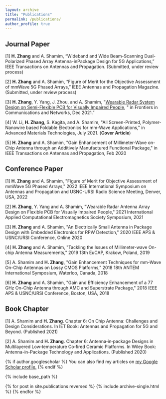 ```yaml
---
layout: archive
title: "Publications"
permalink: /publications/
author_profile: true
---
```


## Journal Paper

[1] **H. Zhang** and A. Shamim, “Wideband and Wide Beam-Scanning Dual-Polarized Phased Array Antenna-inPackage Design for 5G Applications,” IEEE Transactions on Antennas and Propagation. (Submitted, under review process)

[2] **H. Zhang** and A. Shamim, “Figure of Merit for the Objective Assessment of mmWave 5G Phased Arrays,” IEEE Antennas and Propagation Magazine. (Submitted, under review process)

[3] **H. Zhang**, Y. Yang, J. Zhou, and A. Shamim, "[Wearable Radar System Design on Semi-Flexible PCB for Visually Impaired People](https://www.frontiersin.org/articles/10.3389/frcmn.2021.768794/full), " in Frontiers in Communications and Networks, Dec 2021.”

[4] W. Li, **H. Zhang**, S. Kagita, and A. Shamim, "All Screen-Printed, Polymer-Nanowire based Foldable Electronics for mm-Wave Applications," in Advanced Materials Technologies, July 2021. (**Cover Article**)

[5] **H. Zhang** and A. Shamim, "Gain Enhancement of Millimeter-Wave on-Chip Antenna through an Additively Manufactured Functional Package," in IEEE Transactions on Antennas and Propagation, Feb 2020

## Conference Paper

[1] **H. Zhang** and A. Shamim, "Figure of Merit for Objective Assessment of mmWave 5G Phased Arrays," 2022 IEEE International Symposium on Antennas and Propagation and USNC-URSI Radio Science Meeting, Denver, USA, 2022

[2] **H. Zhang**, Y. Yang and A. Shamim, "Wearable Radar Antenna Array Design on Flexible PCB for Visually Impaired People," 2021 International Applied Computational Electromagnetics Society Symposium, 2021

[3] **H. Zhang** and A. Shamim, "An Electrically Small Antenna in Package Design with Embedded Electronics for RPW Detection," 2020 IEEE APS & USNC/URSI Conference, Online 2020

[4] **H. Zhang** and A. Shamim, "Tackling the Issues of Millimeter-wave On-chip Antenna Measurements," 2019 13th EuCAP, Krakow, Poland, 2019

[5] A. Shamim and **H. Zhang**, "Gain Enhancement Techniques for mm-Wave On-Chip Antennas on Lossy CMOS Platforms," 2018 18th ANTEM International Symposium, Waterloo, Canada, 2018

[6] **H. Zhang** and A. Shamim, "Gain and Efficiency Enhancement of a 77 GHz On-Chip Antenna through AMC and Superstrate Package," 2018 IEEE APS & USNC/URSI Conference, Boston, USA, 2018

## Book Chapter

[1] A. Shamim and **H. Zhang**. Chapter 6: On Chip Antenna: Challenges and Design Considerations. In IET Book: Antennas and Propagation for 5G and Beyond. (Published 2021)

[2] A. Shamim and **H. Zhang**. Chapter 6: Antenna‐in‐package Designs in Multilayered Low‐temperature Co‐fired Ceramic Platforms. In Wiley Book: Antenna-in-Package Technology and Applications. (Published 2020)

{% if author.googlescholar %}
  You can also find my articles on <u><a href="{{author.googlescholar}}">my Google Scholar profile</a>.</u>
{% endif %}

{% include base_path %}

{% for post in site.publications reversed %}
  {% include archive-single.html %}
{% endfor %}
